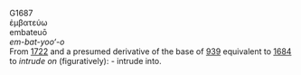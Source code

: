 G1687  
ἐμβατεύω  
embateuō  
*em-bat-yoo‘-o*  
From [1722](g1722) and a presumed derivative of the base of [939](g0939)
equivalent to [1684](g1684) to *intrude* *on* (figuratively): - intrude
into.  
